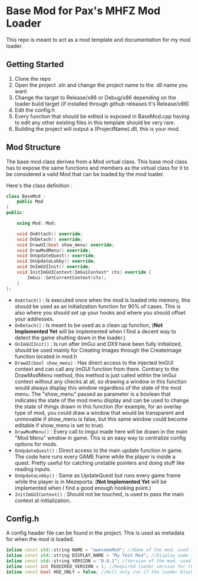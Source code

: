 # Base Mod for Pax's MHFZ Mod Loader
This repo is meant to act as a mod template and documentation for my mod loader.

## Getting Started
1. Clone the repo
2. Open the project .sln and change the project name to the .dll name you want
3. Change the target to Release/x86 or Debug/x86 depending on the loader build target (if installed through github releases it's Release/x86)
4. Edit the config.h
5. Every function that should be edited is exposed in BaseMod.cpp having to edit any other existing files in this template should be very rare.
6. Building the project will output a (ProjectName).dll, this is your mod. 

## Mod Structure
The base mod class derives from a Mod virtual class. This base mod class has to expose the same functions and members as the virtual class for it to be considered a valid Mod that can be loaded by the mod loader. 

Here's the class definition : 
```cpp
class BaseMod :
	public Mod
{
public:

	using Mod::Mod;

	void OnAttach() override;
	void OnDetach() override;
	void DrawUI(bool show_menu) override;
	void DrawModMenu() override;
	void OnUpdateQuest() override;
	void OnUpdateLobby() override;
	void OnImGUIInit() override;
	void InitImGUIContext(ImGuiContext* ctx) override {
		ImGui::SetCurrentContext(ctx);
	}
};
```

- ```OnAttach()``` : Is executed once when the mod is loaded into memory, this should be used as an initialization function for 90% of cases. This is also where you should set up your hooks and where you should offset your addresses. 
- ```OnDetach()``` : Is meant to be used as a clean up function, (**Not Implemented Yet** will be implemented when I find a decent way to detect the game shutting down in the loader.)
- ```OnImGUIInit()``` : Is run after ImGui and DX9 have been fully initialized, should be used mainly for Creating Images through the CreateImage function located in mod.h
- ```DrawUI(bool show_menu)``` : Has direct access to the injected ImGUI context and can call any ImGUI function from there. Contrary to the DrawModMenu method, this method is just called within the ImGui context without any checks at all, so drawing a window in this function would always display this window regardless of the state of the mod menu. The "show_menu" passed as parameter is a boolean that indicates the state of the mod menu display and can be used to change the state of things drawn in this function (for example, for an overlay type of mod, you could draw a window that would be transparent and unmovable if show_menu is false, but this same window could become editable if show_menu is set to true).  
- ```DrawModMenu()``` : Every call to imgui made here will be drawn in the main "Mod Menu" window in game. This is an easy way to centralize config options for mods.
- ```OnUpdateQuest()``` : Direct access to the main update function in game. The code here runs every GAME frame while the player is inside a quest. Pretty useful for catching unstable pointers and doing stuff like reading inputs.
- ```OnUpdateLobby()``` : Same as UpdateQuest but runs every game frame while the player is in Mezeporta. (**Not Implemented Yet** will be implemented when I find a good enough hooking point.)
- ```InitImGUIContext()``` : Should not be touched, is used to pass the main context at initialization. 

## Config.h
A config header file can be found in the project. This is used as metadata for when the mod is loaded. 

```cpp
inline const std::string NAME = "awesomeMod"; //Name of the mod, used for the required/allowed checks and to check if loaded mod is unique
inline const std::string DISPLAY_NAME = "My Test Mod"; //Display name in game, used mainly for the imgui mod menu
inline const std::string VERSION = "0.0.1"; //Version of the mod, used for the version check in required/allowed list
inline const int REQUIRED_VERSION = 1; //Required loader version for this mod
inline const bool HGE_ONLY = false; //Will only run if the loader blocks Low-Grade edition from launching
```

